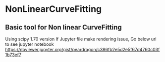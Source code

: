 # NonLinearCurveFitting

## Basic tool for Non linear CurveFitting
Using scipy 1.70 version
If Jupyter file make rendering issue,
Go below url to see jupyter notebook
https://nbviewer.jupyter.org/gist/peardragon/c386fb2e5d2e5f67d4760c03f1b73ef7

